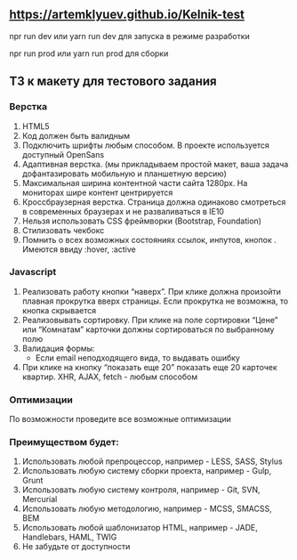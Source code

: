 ## https://artemklyuev.github.io/Kelnik-test

npr run dev или yarn run dev для запуска в режиме разработки

npr run prod или yarn run prod для сборки

## ТЗ к макету для тестового задания

### Верстка
1. HTML5
2. Код должен быть валидным
3. Подключить шрифты любым способом. В проекте используется доступный OpenSans
4. Адаптивная верстка. (мы прикладываем простой макет, ваша задача дофантазировать мобильную и планшетную версию)
5. Максимальная ширина контентной части сайта 1280px. На мониторах шире контент центрируется
6. Кроссбраузерная верстка. Страница должна одинаково смотреться в современных браузерах и не разваливаться в IE10
7. Нельзя использовать CSS фреймворки (Bootstrap, Foundation)
8. Стилизовать чекбокс
9. Помнить о всех возможных состояниях ссылок, инпутов, кнопок . Имеются ввиду :hover, :active

### Javascript
1.	Реализовать работу кнопки “наверх”. При клике должна произойти плавная прокрутка вверх страницы. Если прокрутка не возможна, то кнопка скрывается
2.	Реализовывать сортировку. При клике на поле сортировки “Цене” или “Комнатам” карточки должны сортироваться по выбранному полю
3. Валидация формы:
   * Если email неподходящего вида, то выдавать ошибку
4.	При клике на кнопку “показать еще 20” показать еще 20 карточек квартир. XHR, AJAX, fetch - любым способом

### Оптимизации
По возможности проведите все возможные оптимизации

### Преимуществом будет:
1.	Использовать любой препроцессор, например - LESS, SASS, Stylus
2. Использовать любую систему сборки проекта, например - Gulp, Grunt
3. Использовать любую систему контроля, например - Git, SVN, Mercurial
4. Использовать любую методологию, например - MCSS, SMACSS, BEM
5. Использовать любой шаблонизатор HTML, например - JADE, Handlebars, HAML, TWIG
6. Не забудьте от доступности
